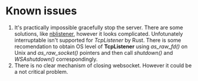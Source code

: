 # Known issues

1. It's practically impossible gracefully stop the server. There are some solutions, like
[nblistener](https://github.com/garypen/nblistener/tree/master), however it looks complicated.
Unfotunately interruptable isn't supported for *TcpListener* by Rust. There is some recomendation to obtain OS
level of **TcpListener** using *as_raw_fd()* on Unix and *as_raw_socket()* pointers and then call *shutdown()* and
*WSAshutdown()* correspondingly.
2. There is no clear mechanism of closing websocket. However it could be a not critical problem.